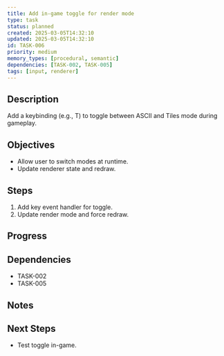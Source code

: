 ```yaml
---
title: Add in-game toggle for render mode
type: task
status: planned
created: 2025-03-05T14:32:10
updated: 2025-03-05T14:32:10
id: TASK-006
priority: medium
memory_types: [procedural, semantic]
dependencies: [TASK-002, TASK-005]
tags: [input, renderer]
---
```


## Description
Add a keybinding (e.g., T) to toggle between ASCII and Tiles mode during gameplay.

## Objectives
- Allow user to switch modes at runtime.
- Update renderer state and redraw.

## Steps
1. Add key event handler for toggle.
2. Update render mode and force redraw.

## Progress

## Dependencies
- TASK-002
- TASK-005

## Notes

## Next Steps
- Test toggle in-game.
